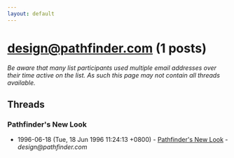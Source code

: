 ```yaml
---
layout: default
---
```


# design@pathfinder.com (1 posts)

_Be aware that many list participants used multiple email addresses over their time active on the list. As such this page may not contain all threads available._

## Threads

### Pathfinder's New Look
+ 1996-06-18 (Tue, 18 Jun 1996 11:24:13 +0800) - [Pathfinder's New Look](/archive/1996/06/8cfd337849b8fb78c9eac3bd1c2c19288e1aca016c74867de1e623396829662c) - _design@pathfinder.com_


